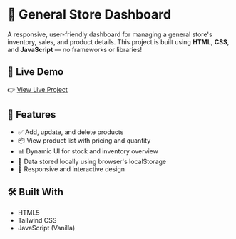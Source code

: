 


# 🛒 General Store Dashboard

A responsive, user-friendly dashboard for managing a general store's inventory, sales, and product details. This project is built using **HTML**, **CSS**, and **JavaScript** — no frameworks or libraries!

## 🚀 Live Demo

👉 [View Live Project](https://generalstoredashbord.netlify.app/)

## 📌 Features

- ✅ Add, update, and delete products
- 📦 View product list with pricing and quantity
- 📊 Dynamic UI for stock and inventory overview
- 💾 Data stored locally using browser's localStorage
- 🎨 Responsive and interactive design

## 🛠️ Built With

- HTML5
- Tailwind CSS 
- JavaScript (Vanilla)



